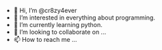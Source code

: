 - 👋 Hi, I’m @cr8zy4ever
- 👀 I’m interested in everything about programming. 
- 🌱 I’m currently learning python. 
- 💞️ I’m looking to collaborate on ...
- 📫 How to reach me ...

<!---
cr8zy4ever/cr8zy4ever is a ✨ special ✨ repository because its `README.md` (this file) appears on your GitHub profile.
You can click the Preview link to take a look at your changes.
--->
